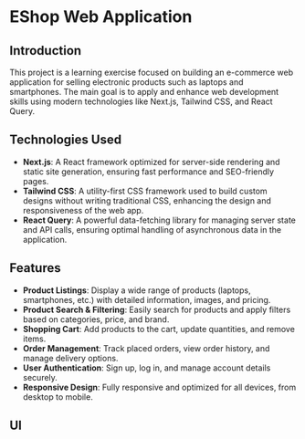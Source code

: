 # EShop Web Application

## Introduction
This project is a learning exercise focused on building an e-commerce web application for selling electronic products such as laptops and smartphones. The main goal is to apply and enhance web development skills using modern technologies like Next.js, Tailwind CSS, and React Query. 

## Technologies Used
- **Next.js**: A React framework optimized for server-side rendering and static site generation, ensuring fast performance and SEO-friendly pages.
- **Tailwind CSS**: A utility-first CSS framework used to build custom designs without writing traditional CSS, enhancing the design and responsiveness of the web app.
- **React Query**: A powerful data-fetching library for managing server state and API calls, ensuring optimal handling of asynchronous data in the application.

## Features
- **Product Listings**: Display a wide range of products (laptops, smartphones, etc.) with detailed information, images, and pricing.
- **Product Search & Filtering**: Easily search for products and apply filters based on categories, price, and brand.
- **Shopping Cart**: Add products to the cart, update quantities, and remove items.
- **Order Management**: Track placed orders, view order history, and manage delivery options.
- **User Authentication**: Sign up, log in, and manage account details securely.
- **Responsive Design**: Fully responsive and optimized for all devices, from desktop to mobile.
  
## UI
